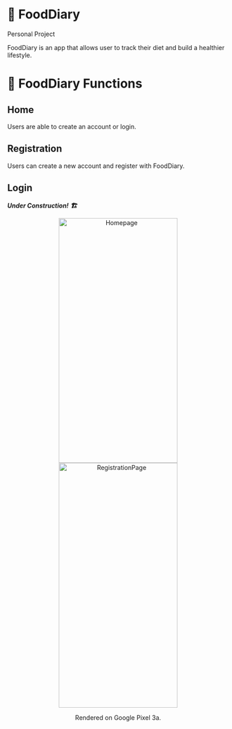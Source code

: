 # :honey_pot: FoodDiary
Personal Project

FoodDiary is an app that allows user to track their diet and build a healthier lifestyle.

# :ice_cream: FoodDiary Functions

## Home
Users are able to create an account or login.

## Registration
Users can create a new account and register with FoodDiary.

## Login
***Under Construction! :building_construction:***

<p align="center">
<img width="270" height="555" src="https://user-images.githubusercontent.com/98361155/211105403-e9ea9ea8-85b2-46b8-ae50-0eab56cc8661.png" alt="Homepage" title="Homepage">
<img width="270" height="555" src="https://user-images.githubusercontent.com/98361155/211105557-a20104ce-cf82-48c3-a65f-e0d41cd23199.png" title="RegistrationPage">
</p>

<p align="center">
Rendered on Google Pixel 3a.
</p>
